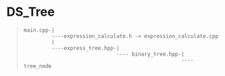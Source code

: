 # DS_Tree

 >     main.cpp-|
 >              ----expression_calculate.h -> expression_calculate.cpp
 >              |
 >              ----express_tree.hpp-|
 >                                   ---- binary_tree.hpp-|
 >                                                        ---- tree_node